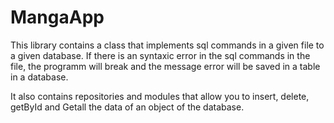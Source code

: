 # MangaApp
This library contains a class that implements sql commands in a given file to a given database.
If there is an syntaxic error in the sql commands in the file, the programm will break and the message error
will be saved in a table in a database.

It also contains repositories and modules that allow you to insert, delete,
getById and Getall the data of an object of the database.
